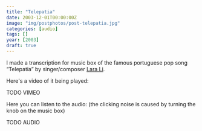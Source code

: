 ```yaml
---
title: "Telepatia"
date: 2003-12-01T00:00:00Z
image: "img/postphotos/post-telepatia.jpg"
categories: [audio]
tags: []
year: [2003]
draft: true
---
```


I made a transcription for music box of the famous portuguese pop song “Telepatia” by singer/composer [Lara Li][1].
<!--more-->

Here's a video of it being played:

TODO VIMEO

Here you can listen to the audio:
(the clicking noise is caused by turning the knob on the music box)

TODO AUDIO

[1]: http://pt.wikipedia.org/wiki/Lara_Li